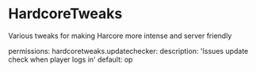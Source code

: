 # HardcoreTweaks
Various tweaks for making Harcore more intense and server friendly



permissions:
  hardcoretweaks.updatechecker:
    description: 'Issues update check when player logs in'
    default: op
